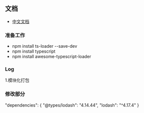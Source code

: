 ## 文档
- [中文文档](https://www.tslang.cn/docs/home.html)

### 准备工作
- npm install ts-loader --save-dev
- npm install typescript
- npm install awesome-typescript-loader

### Log
 1.模块化打包

### 修改部分
  "dependencies": {
    "@types/lodash": "4.14.44",
    "lodash": "^4.17.4"
  }